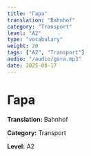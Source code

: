 ```yaml
---
title: "Гара"
translation: "Bahnhof"
category: "Transport"
level: "A2"
type: "vocabulary"
weight: 20
tags: ["A2", "Transport"]
audio: "/audio/gara.mp3"
date: 2025-08-17
---
```


# Гара

**Translation:** Bahnhof

**Category:** Transport

**Level:** A2

